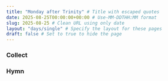 ```yaml
---
title: "Monday after Trinity" # Title with escaped quotes
date: 2025-08-25T00:00:00+00:00 # Use-MM-DDTHH:MM format
slug: 2025-08-25 # Clean URL using only date
layout: "days/single" # Specify the layout for these pages
draft: false # Set to true to hide the page
---
```


### Collect


### Hymn